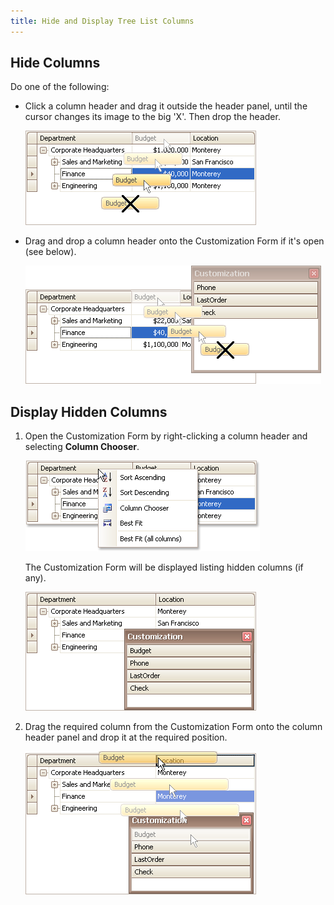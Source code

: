 ```yaml
---
title: Hide and Display Tree List Columns
---
```

## Hide Columns
Do one of the following:
* Click a column header and drag it outside the header panel, until the cursor changes its image to the big 'X'. Then drop the header.
	
	![EU_XtraTreeList_HideColumn](../../../images/Img7675.png)
* Drag and drop a column header onto the Customization Form if it's open (see below).
	
	![EU_XtraTreeList_HideColumn_ToCustomizationForm](../../../images/Img7677.png)

## Display Hidden Columns
1. Open the Customization Form by right-clicking a column header and selecting **Column Chooser**.
	
	![EU_XtraTreeList_Column_Menu](../../../images/Img7670.png)
	
	The Customization Form will be displayed listing hidden columns (if any).
	
	![EU_XtraTreeList_CustomizationForm](../../../images/Img7678.png)
2. Drag the required column from the Customization Form onto the column header panel and drop it at the required position.
	
	![EU_XtraTreeList_DisplayColumn_FromCustomizationForm](../../../images/Img7679.png)